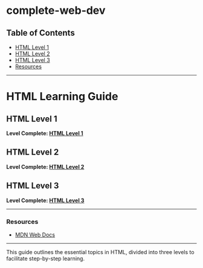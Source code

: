 # complete-web-dev

## Table of Contents

- [HTML Level 1](#html-level-1)
- [HTML Level 2](#html-level-2)
- [HTML Level 3](#html-level-3)
- [Resources](#resources)

---

# HTML Learning Guide

## HTML Level 1

**Level Complete: [HTML Level 1](https://github.com/nirmitkotadiya/complete-web-dev/tree/main/html_level_1)**

## HTML Level 2

**Level Complete: [HTML Level 2](https://github.com/nirmitkotadiya/complete-web-dev/tree/main/html_level_2)**

## HTML Level 3

**Level Complete: [HTML Level 3](https://github.com/nirmitkotadiya/complete-web-dev/tree/main/html_level_3)**

---

### Resources

- [MDN Web Docs](https://developer.mozilla.org/en-US/)

---

This guide outlines the essential topics in HTML, divided into three levels to facilitate step-by-step learning.
